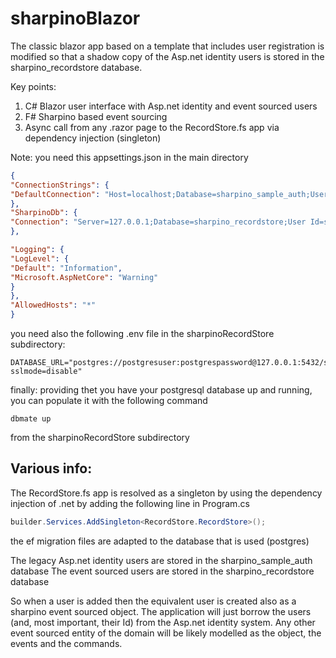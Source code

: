 # sharpinoBlazor

The classic blazor app based on a template that includes user registration is modified so that
a shadow copy of the Asp.net identity users is stored in the sharpino_recordstore database.

Key points: 
1. C# Blazor user interface with Asp.net identity and event sourced users
2. F# Sharpino based event sourcing
3. Async call from any .razor page to the RecordStore.fs app via dependency injection (singleton)

Note: 
you need this appsettings.json in the main directory
```json
{
"ConnectionStrings": {
"DefaultConnection": "Host=localhost;Database=sharpino_sample_auth;Username=postgresusername;Password=postgrespassword"
},
"SharpinoDb": {
"Connection": "Server=127.0.0.1;Database=sharpino_recordstore;User Id=safe;Password=safe"
},

"Logging": {
"LogLevel": {
"Default": "Information",
"Microsoft.AspNetCore": "Warning"
}
},
"AllowedHosts": "*"
}
```

you need also the following .env file in the sharpinoRecordStore subdirectory:
```
DATABASE_URL="postgres://postgresuser:postgrespassword@127.0.0.1:5432/sharpino_recordstore?sslmode=disable"

```

finally: providing thet you have your postgresql database up and running, you can populate it with the following command
```
dbmate up 
```
from the sharpinoRecordStore subdirectory

## Various info:

The RecordStore.fs app is resolved as a singleton by using the dependency injection of .net by adding the following line in Program.cs
```csharp
builder.Services.AddSingleton<RecordStore.RecordStore>();
```

the ef migration files are adapted to the database that is used (postgres)

The legacy Asp.net identity users are stored in the sharpino_sample_auth database
The event sourced users are stored in the sharpino_recordstore database

So when a user is added then the equivalent user is created also as a sharpino event sourced object.
The application will just borrow the users (and, most important, their Id) from the Asp.net identity system. 
Any other event sourced entity of the domain will be likely modelled as the object, the events and the commands.


